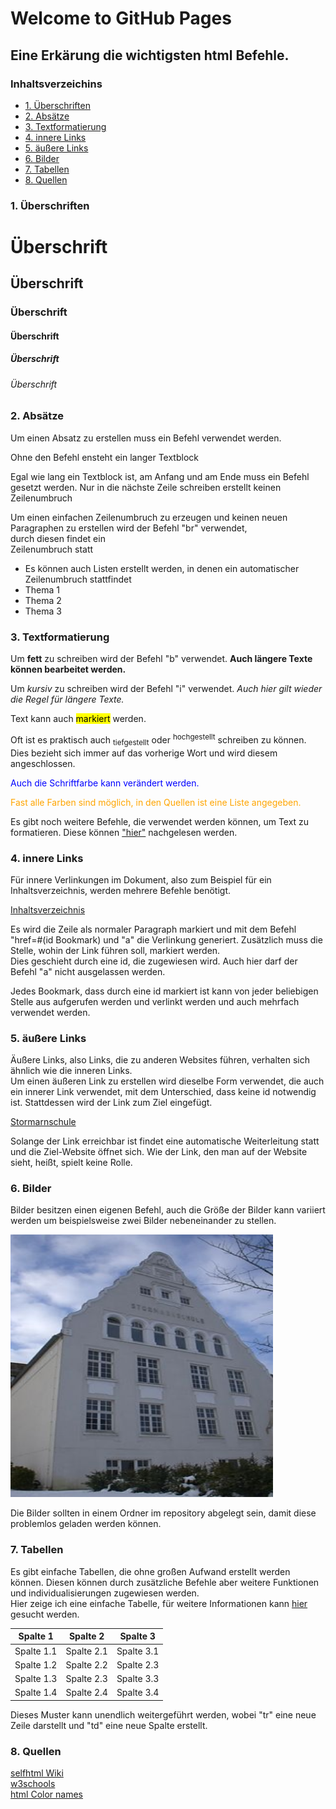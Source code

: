 # Welcome to GitHub Pages

<h2> 
Eine Erkärung die wichtigsten html Befehle.
</h2>

<h3>
<a id="Inh">Inhaltsverzeichins</a></h3>

<ul>
<li><a href="#Übe">1. Überschriften</a></li>
<li><a href="#Abs">2. Absätze</a></li>
<li><a href="#Fet">3. Textformatierung</a></li>
<li><a href="#Inn">4. innere Links</a></li>
<li><a href="#Äuß">5. äußere Links</a></li>
<li><a href="#Bil">6. Bilder</a></li>
<li><a href="#Tab">7. Tabellen</a></li>
<li><a href="#Que">8. Quellen</a></li>
</ul>

<h3>
<a id="Übe">1. Überschriften</a>
</h3>

<h1>
Überschrift
</h1>


<h2>
Überschrift
</h2>


<h3>
Überschrift
</h3>


<h4>
Überschrift
</h4>


<h5>
Überschrift
</h5>


<h6>
Überschrift
</h6>

<h3>
<a id="Abs">2. Absätze</a>
</h3>

<p>Um einen Absatz zu erstellen muss ein Befehl verwendet werden.</p>

<p>Ohne den Befehl ensteht ein langer Textblock</p>

<p>Egal wie lang ein Textblock ist, am Anfang und am Ende muss ein Befehl gesetzt werden.
Nur in die nächste Zeile 
schreiben 
erstellt
keinen
Zeilenumbruch</p>

<p>Um einen einfachen Zeilenumbruch zu erzeugen und keinen neuen Paragraphen zu erstellen wird der Befehl "br" verwendet,<br>
durch diesen findet ein<br>
Zeilenumbruch statt</p>

<ul>
<li>Es können auch Listen erstellt werden, in denen ein automatischer Zeilenumbruch stattfindet</li>
<li>Thema 1</li>
<li>Thema 2</li>
<li>Thema 3</li>
</ul>

<h3>
<a id="Fet">3. Textformatierung</a>
</h3>

<p>Um <b>fett</b> zu schreiben wird der Befehl "b" verwendet. <b>Auch längere Texte können bearbeitet werden.</b></p>

<p>Um <i>kursiv</i> zu schreiben wird der Befehl "i" verwendet. <i>Auch hier gilt wieder die Regel für längere Texte.</i></p>

<p>Text kann auch <mark>markiert</mark> werden.</p>

<p>Oft ist es praktisch auch <sub>tiefgestellt</sub> oder <sup>hochgestellt</sup> schreiben zu können. Dies bezieht sich immer auf das vorherige Wort und wird diesem angeschlossen.</p>

<p style="color:blue;">Auch die Schriftfarbe kann verändert werden.</p>

<p style="color:orange;">Fast alle Farben sind möglich, in den Quellen ist eine Liste angegeben.</p>

<p>Es gibt noch weitere Befehle, die verwendet werden können, um Text zu formatieren. Diese können <a href="http://www.w3schools.com/html/html_formatting.asp">"hier"</a> nachgelesen werden.</p>

<h3>
<a id="Inn">4. innere Links</a>
</h3>

<p>Für innere Verlinkungen im Dokument, also zum Beispiel für ein Inhaltsverzeichnis, werden mehrere Befehle benötigt.</p>

<p><a href="#Inh">Inhaltsverzeichnis</a></p>

<p>Es wird die Zeile als normaler Paragraph markiert und mit dem Befehl "href=#(id Bookmark) und "a" die Verlinkung generiert.
Zusätzlich muss die Stelle, wohin der Link führen soll, markiert werden.<br>
Dies geschieht durch eine id, die zugewiesen wird. Auch hier darf der Befehl "a" nicht ausgelassen werden.</p>

<p>Jedes Bookmark, dass durch eine id markiert ist kann von jeder beliebigen Stelle aus aufgerufen werden und verlinkt werden und auch mehrfach verwendet werden.</p>

<h3>
<a id="Äuß">5. äußere Links</a>
</h3>

<p>Äußere Links, also Links, die zu anderen Websites führen, verhalten sich ähnlich wie die inneren Links.<br>
Um einen äußeren Link zu erstellen wird dieselbe Form verwendet, die auch ein innerer Link verwendet, mit dem Unterschied, dass keine id notwendig ist. Stattdessen wird der Link zum Ziel eingefügt.</p>

<p><a href="http://stormarnschule.de/">Stormarnschule</a></p>

<p>Solange der Link erreichbar ist findet eine automatische Weiterleitung statt und die Ziel-Website öffnet sich. Wie der Link, den man auf der Website sieht, heißt, spielt keine Rolle.</p>

<h3>
<a id="Bil">6. Bilder</a>
</h3>

<p>Bilder besitzen einen eigenen Befehl, auch die Größe der Bilder kann variiert werden um beispielsweise zwei Bilder nebeneinander zu stellen.</p>

<p><img src="images/Bild1.jpg" alt="Bild1" style="width:420px;height:420px;border:0;"></p>

<p>Die Bilder sollten in einem Ordner im repository abgelegt sein, damit diese problemlos geladen werden können.</p>

<h3>
<a id="Tab">7. Tabellen</a>
</h3>

<p>Es gibt einfache Tabellen, die ohne großen Aufwand erstellt werden können. Diesen können durch zusätzliche Befehle aber weitere Funktionen und individualisierungen zugewiesen werden.<br>
Hier zeige ich eine einfache Tabelle, für weitere Informationen kann <a href="http://www.w3schools.com/html/html_tables.asp">hier</a> gesucht werden.</p>

<table>
<thead>
<tr>
<th>Spalte 1</th>
<th align="center">Spalte 2</th>
<th align="center">Spalte 3</th>
</tr>
</thead>
<tbody>
<tr>
<td>Spalte 1.1</td>
<td align="center">Spalte 2.1</td>
<td align="center">Spalte 3.1</td>
</tr>
<tr>
<td>Spalte 1.2</td>
<td align="center">Spalte 2.2</td>
<td align="center">Spalte 2.3</td>
</tr>
<tr>
<td>Spalte 1.3</td>
<td align="center">Spalte 2.3</td>
<td align="center">Spalte 3.3</td>
</tr>
<tr>
<td>Spalte 1.4</td>
<td align="center">Spalte 2.4</td>
<td align="center">Spalte 3.4</td>
</tr>
</tbody>
</table>

<p>Dieses Muster kann unendlich weitergeführt werden, wobei "tr" eine neue Zeile darstellt und "td" eine neue Spalte erstellt.</p>

<h3>
<a id="Que">8. Quellen</a>
</h3>

<p><a href="https://wiki.selfhtml.org/wiki/Startseite">selfhtml Wiki</a><br>
<a Href="http://www.w3schools.com/">w3schools</a><br>
<a Href="http://www.w3schools.com/colors/colors_names.asp">html Color names</a>
